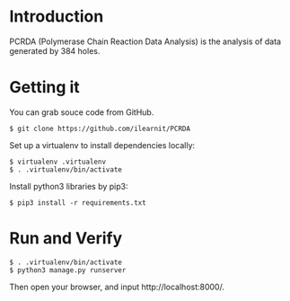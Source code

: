# Introduction
PCRDA (Polymerase Chain Reaction Data Analysis) is the analysis of data generated by 384 holes.

# Getting it
You can grab souce code from GitHub.

    $ git clone https://github.com/ilearnit/PCRDA

Set up a virtualenv to install dependencies locally:

    $ virtualenv .virtualenv
    $ . .virtualenv/bin/activate

Install python3 libraries by pip3:

    $ pip3 install -r requirements.txt

# Run and Verify
    $ . .virtualenv/bin/activate
    $ python3 manage.py runserver
Then open your browser, and input http://localhost:8000/.


